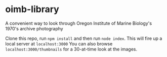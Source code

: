 # oimb-library
A convenient way to look through Oregon Institute of Marine Biology's 1970's archive photography

Clone this repo, run `npm install` and then run `node index`. This will fire up a local server at `localhost:3000`
You can also browse `localhost:3000/thumbnails` for a 30-at-time look at the images.
